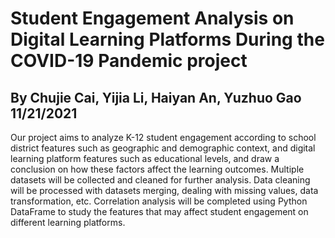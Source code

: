 # Student Engagement Analysis on Digital Learning Platforms During the COVID-19 Pandemic project 
## By Chujie Cai, Yijia Li, Haiyan An, Yuzhuo Gao 11/21/2021

Our project aims to analyze K-12 student engagement according to school district features such
as geographic and demographic context, and digital learning platform features such as educational
levels, and draw a conclusion on how these factors affect the learning outcomes. Multiple datasets
will be collected and cleaned for further analysis. Data cleaning will be processed with datasets merging,
dealing with missing values, data transformation, etc. Correlation analysis will be completed using Python
DataFrame to study the features that may affect student engagement on different learning platforms.
